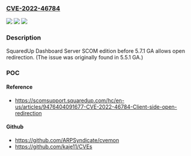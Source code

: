 ### [CVE-2022-46784](https://cve.mitre.org/cgi-bin/cvename.cgi?name=CVE-2022-46784)
![](https://img.shields.io/static/v1?label=Product&message=n%2Fa&color=blue)
![](https://img.shields.io/static/v1?label=Version&message=n%2Fa&color=blue)
![](https://img.shields.io/static/v1?label=Vulnerability&message=n%2Fa&color=brighgreen)

### Description

SquaredUp Dashboard Server SCOM edition before 5.7.1 GA allows open redirection. (The issue was originally found in 5.5.1 GA.)

### POC

#### Reference
- https://scomsupport.squaredup.com/hc/en-us/articles/9476404091677-CVE-2022-46784-Client-side-open-redirection

#### Github
- https://github.com/ARPSyndicate/cvemon
- https://github.com/kaje11/CVEs

